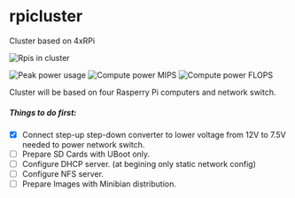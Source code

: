 # rpicluster
Cluster based on 4xRPi

![Rpis in cluster](https://img.shields.io/badge/rpi%20count-4-green.svg)

![Peak power usage](https://img.shields.io/badge/peak%20power%20usage-36%20W-green.svg)
![Compute power MIPS](https://img.shields.io/badge/compute%20power-UNKNW%20MIPS-red.svg)
![Compute power FLOPS](https://img.shields.io/badge/compute%20power-UNKNW%20FLOPS-red.svg)


Cluster will be based on four Rasperry Pi computers and network switch.

##### Things to do first:
- [x] Connect step-up step-down converter to lower voltage from 12V to 7.5V needed to power network switch.
- [ ] Prepare SD Cards with UBoot only.
- [ ] Configure DHCP server. (at begining only static network config)
- [ ] Configure NFS server.
- [ ] Prepare Images with Minibian distribution.
